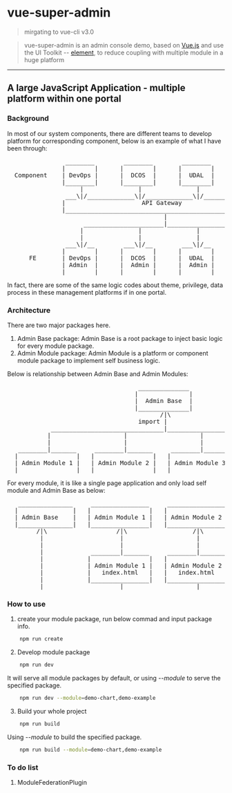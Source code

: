 # vue-super-admin

> mirgating to vue-cli v3.0

> vue-super-admin is an admin console demo, based on [Vue.js](https://github.com/vuejs/vue) and use the UI Toolkit -- [element](https://github.com/ElemeFE/element), to reduce coupling with multiple module in a huge platform

---
## A large JavaScript Application - multiple platform within one portal

### Background
In most of our system components, there are different teams to develop platform for corresponding component, below is an example of what I have been through:
<pre>
                ________        ________        ________        ________
               |        |      |        |      |        |      |        |
  Component    | DevOps |      |  DCOS  |      |  UDAL  |      |  ....  |
               |________|      |________|      |________|      |________|
                    |               |               |               |
                ___\|/_____________\|/_____________\|/_____________\|/__
               |                     API Gateway                        |
               |________________________________________________________|
                                           |
                     ______________________|________________________
                    |               |               |               |
                    |               |               |               |
                ___\|/__        ___\|/__        ___\|/__        ___\|/__
               |        |      |        |      |        |      |        |
      FE       | DevOps |      |  DCOS  |      |  UDAL  |      |  ....  |
               | Admin  |      |  Admin |      |  Admin |      |  Admin |
               |________|      |________|      |________|      |________|
</pre>
In fact, there are some of the same logic codes about theme, privilege, data process in these management platforms if in one portal.

### Architecture
There are two major packages here.
1. Admin Base package: Admin Base is a root package to inject basic logic for every module package.
2. Admin Module package: Admin Module is a platform or component module package to implement self business logic.

Below is relationship between Admin Base and Admin Modules:
<pre>
                                    ______________
                                   |              |
                                   |  Admin Base  |
                                   |______________|
                                          /|\
                                    import |
            _______________________________|______________________________
           |                    |                    |                    |
           |                    |                    |                    |
   ________|_______     ________|_______     ________|_______     ________|_________
  |                |   |                |   |                |   |                  |
  | Admin Module 1 |   | Admin Module 2 |   | Admin Module 3 |   | Admin Module ... |
  |________________|   |________________|   |________________|   |__________________|
</pre>

For every module, it is like a single page application and only load self module and Admin Base as below:
<pre>
   _______________     ________________     ________________     ________________     __________________
  |               |   |                |   |                |   |                |   |                  |
  | Admin Base    |   | Admin Module 1 |   | Admin Module 2 |   | Admin Module 3 |   | Admin Module ... |
  |_______________|   |________________|   |________________|   |________________|   |__________________|
        /|\                   /|\                  /|\                  /|\                   /|\
         |                     |                    |                    |                     |
         |                     |                    |                    |                     |
         |             ________|_______     ________|_______     ________|_______     _________|________
         |            |                |   |                |   |                |   |                  |
         |            | Admin Module 1 |   | Admin Module 2 |   | Admin Module 3 |   | Admin Module ... |
         |            |   index.html   |   |   index.html   |   |   index.html   |   |    index.html    |
         |            |________________|   |________________|   |________________|   |__________________|
         |_____________________|____________________|____________________|_____________________|
</pre>

### How to use
1. create your module package, run below commad and input package info.
```bash
    npm run create
```

2. Develop module package
```bash
    npm run dev
```
It will serve all module packages by default, or using *--module* to serve the specified package.
```bash
    npm run dev --module=demo-chart,demo-example
```

3. Build your whole project
```bash
    npm run build
```
Using *--module* to build the specified package.
```bash
    npm run build --module=demo-chart,demo-example
```

### To do list
1. ModuleFederationPlugin
